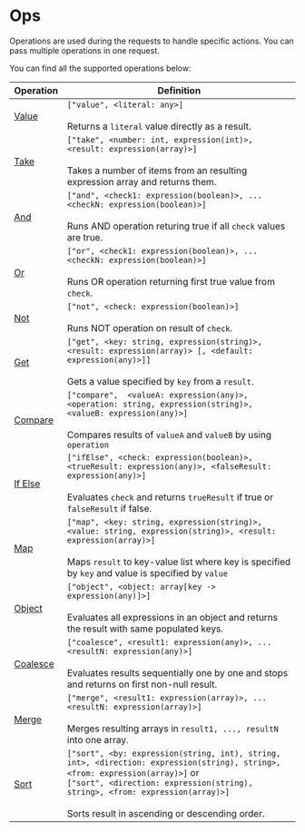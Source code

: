 # Ops

Operations are used during the requests to handle specific actions. You can pass multiple
operations in one request.

You can find all the supported operations below:


|     Operation         |     Definition |
|-----------------------|----------------|
| [Value](value.md)     | `["value", <literal: any>]` <br><br>  Returns a `literal` value directly as a result. |
| [Take](take.md)       | `["take", <number: int, expression(int)>, <result: expression(array)>]` <br><br> Takes a number of items from an resulting expression array and returns them. |
| [And](and.md)         | `["and", <check1: expression(boolean)>, ...<checkN: expression(boolean)>]` <br><br> Runs AND operation returing true if all `check` values are true. |
| [Or](or.md)           | `["or", <check1: expression(boolean)>, ...<checkN: expression(boolean)>]` <br><br> Runs OR operation returning first true value from `check`. |
| [Not](not.md)         | `["not", <check: expression(boolean)>]` <br><br> Runs NOT operation on result of `check`. |
| [Get](get.md)         | `["get", <key: string, expression(string)>, <result: expression(array)> [, <default: expression(any)>]]` <br><br> Gets a value specified by `key` from a `result`. |
| [Compare](compare.md) | `["compare",  <valueA: expression(any)>, <operation: string, expression(string)>, <valueB: expression(any)>]` <br><br>  Compares results of `valueA` and `valueB` by using `operation` |
| [If Else](ifelse.md) | `["ifElse", <check: expression(boolean)>, <trueResult: expression(any)>, <falseResult: expression(any)>]` <br><br>  Evaluates `check` and returns `trueResult` if true or `falseResult` if false. |
| [Map](map.md) | `["map", <key: string, expression(string)>, <value: string, expression(string)>, <result: expression(array)>]` <br><br>  Maps `result` to key-value list where key is specified by `key` and value is specified by `value` |
| [Object](object.md) | `["object", <object: array[key -> expression(any)]>]` <br><br>  Evaluates all expressions in an object and returns the result with same populated keys. |
| [Coalesce](coalesce.md) | `["coalesce", <result1: expression(any)>, ...<resultN: expression(any)>]` <br><br>  Evaluates results sequentially one by one and stops and returns on first non-null result. |
| [Merge](merge.md) | `["merge", <result1: expression(array)>, ...<resultN: expression(array)>]` <br><br>  Merges resulting arrays in `result1, ..., resultN` into one array. |
| [Sort](sort.md) |`["sort", <by: expression(string, int), string, int>, <direction: expression(string), string>, <from: expression(array)>]` or <br> `["sort", <direction: expression(string), string>, <from: expression(array)>]` <br><br>  Sorts result in ascending or descending order. |